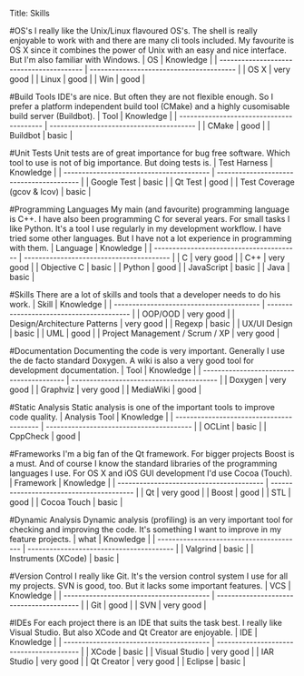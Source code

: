 Title: Skills


#OS's
I really like the Unix/Linux flavoured OS's. The shell is really enjoyable to work with and there are many cli tools included. My favourite is OS X since it combines the power of Unix with an easy and nice interface. But I'm also familiar with Windows.
| OS                                       | Knowledge                                |
| ---------------------------------------- | ---------------------------------------- |
| OS X                                     | very good                                |
| Linux                                    | good                                     |
| Win                                      | good                                     |

#Build Tools
IDE's are nice. But often they are not flexible enough. So I prefer a platform independent build tool (CMake) and a highly cusomisable build server (Buildbot).
| Tool                                     | Knowledge                                |
| ---------------------------------------- | ---------------------------------------- |
| CMake                                    | good                                     |
| Buildbot                                 | basic                                    |

#Unit Tests
Unit tests are of great importance for bug free software. Which tool to use is not of big importance. But doing tests is.
| Test Harness                             | Knowledge                                |
| ---------------------------------------- | ---------------------------------------- |
| Google Test                              | basic                                    |
| Qt Test                                  | good                                     |
| Test Coverage (gcov & lcov)              | basic                                    |

#Programming Languages
My main (and favourite) programming language is C++. I have also been programming C for several years. For small tasks I like Python. It's a tool I use regularly in my development workflow. I have tried some other languages. But I have not a lot experience in programming with them.
| Language                                 | Knowledge                                |
| ---------------------------------------- | ---------------------------------------- |
| C                                        | very good                                |
| C++                                      | very good                                |
| Objective C                              | basic                                    |
| Python                                   | good                                     |
| JavaScript                               | basic                                    |
| Java                                     | basic                                    |

#Skills
There are a lot of skills and tools that a developer needs to do his work.
| Skill                                    | Knowledge                                |
| ---------------------------------------- | ---------------------------------------- |
| OOP/OOD                                  | very good                                |
| Design/Architecture Patterns             | very good                                |
| Regexp                                   | basic                                    |
| UX/UI Design                             | basic                                    |
| UML                                      | good                                     |
| Project Management / Scrum / XP          | very good                                |

#Documentation
Documenting the code is very important. Generally I use the de facto standard Doxygen. A wiki is also a very good tool for development documentation.
| Tool                                     | Knowledge                                |
| ---------------------------------------- | ---------------------------------------- |
| Doxygen                                  | very good                                |
| Graphviz                                 | very good                                |
| MediaWiki                                | good                                     |

#Static Analysis
Static analysis is one of the important tools to improve code quality.
| Analysis Tool                            | Knowledge                                |
| ---------------------------------------- | ---------------------------------------- |
| OCLint                                   | basic                                    |
| CppCheck                                 | good                                     |

#Frameworks
I'm a big fan of the Qt framework. For bigger projects Boost is a must. And of course I know the standard libraries of the programming languages I use. For OS X and iOS GUI development I'd use Cocoa (Touch).
| Framework                                | Knowledge                                |
| ---------------------------------------- | ---------------------------------------- |
| Qt                                       | very good                                |
| Boost                                    | good                                     |
| STL                                      | good                                     |
| Cocoa Touch                              | basic                                    |

#Dynamic Analysis
Dynamic analysis (profiling) is an very important tool for checking and improving the code. It's something I want to improve in my feature projects.
| what                                     | Knowledge                                |
| ---------------------------------------- | ---------------------------------------- |
| Valgrind                                 | basic                                    |
| Instruments (XCode)                      | basic                                    |

#Version Control
I really like Git. It's the version control system I use for all my projects. SVN is good, too. But it lacks some important features.
| VCS                                      | Knowledge                                |
| ---------------------------------------- | ---------------------------------------- |
| Git                                      | good                                     |
| SVN                                      | very good                                |

#IDEs
For each project there is an IDE that suits the task best. I really like Visual Studio. But also XCode and Qt Creator are enjoyable.
| IDE                                      | Knowledge                                |
| ---------------------------------------- | ---------------------------------------- |
| XCode                                    | basic                                    |
| Visual Studio                            | very good                                |
| IAR Studio                               | very good                                |
| Qt Creator                               | very good                                |
| Eclipse                                  | basic                                    |
